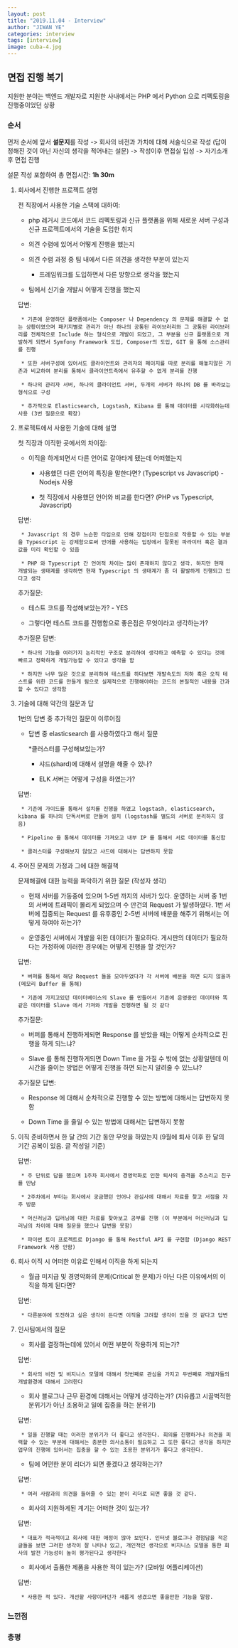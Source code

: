 ```yaml
---
layout: post
title: "2019.11.04 - Interview"
author: "JIWAN YE"
categories: interview
tags: [interview]
image: cuba-4.jpg
---
```


## 면접 진행 복기

지원한 분야는 백엔드 개발자로 지원한 사내에서는 PHP 에서 Python 으로 리펙토링을 진행중이었던 상황

### 순서

먼저 순서에 앞서 **설문지**를 작성 -> 회사의 비전과 가치에 대해 서술식으로 작성 (답이 정해진 것이 아닌 자신의 생각을 적어내는 설문) -> 작성이후 면접실 입성 -> 자기소개 후 면접 진행

설문 작성 포함하여 총 면접시간: **1h 30m**

1. 회사에서 진행한 프로젝트 설명

    전 직장에서 사용한 기술 스택에 대하여:

    * php 레거시 코드에서 코드 리펙토링과 신규 플랫폼을 위해 새로운 서버 구성과 신규 프로젝트에서의 기술을 도입한 취지

    * 의견 수렴에 있어서 어떻게 진행을 했는지

    * 의견 수렴 과정 중 팀 내에서 다른 의견을 생각한 부분이 있는지
        * 프레임워크를 도입하면서 다른 방향으로 생각을 했는지

    * 팀에서 신기술 개발시 어떻게 진행을 했는지

    답변:

        * 기존에 운영하던 플랫폼에서는 Composer 나 Dependency 의 문제를 해결할 수 없는 상황이였으며 패키지별로 관리가 아닌 하나의 공통된 라이브러리와 그 공통된 라이브러리를 전체적으로 Include 하는 형식으로 개발이 되었고, 그 부분을 신규 플랫폼으로 개발하게 되면서 Symfony Framework 도입, Composer의 도입, GIT 을 통해 소스관리를 진행

        * 또한 서버구성에 있어서도 클라이언트와 관리자의 페이지를 따로 분리를 해놓지않은 기존과 비교하여 분리를 통해서 클라이언트측에서 유추할 수 없게 분리를 진행

        * 하나의 관리자 서버, 하나의 클라이언트 서버, 두개의 서버가 하나의 DB 를 바라보는 형식으로 구성

        * 추가적으로 Elasticsearch, Logstash, Kibana 를 통해 데이터를 시각화하는데 사용 (3번 질문으로 확장)

2. 프로젝트에서 사용한 기술에 대해 설명

    첫 직장과 이직한 곳에서의 차이점:

    * 이직을 하게되면서 다른 언어로 갈아타게 됐는데 어떠했는지

        * 사용했던 다른 언어의 특징을 말한다면? (Typescript vs Javascript) - Nodejs 사용

        * 첫 직장에서 사용했던 언어와 비교를 한다면? (PHP vs Typescript, Javascript)

    답변:

        * Javascript 의 경우 느슨한 타입으로 인해 장점이자 단점으로 작용할 수 있는 부분을 Typescript 는 강제함으로써 언어를 사용하는 입장에서 잘못된 파라미터 혹은 결과값을 미리 확인할 수 있음

        * PHP 와 Typescript 간 언어적 차이는 많이 존재하지 않다고 생각. 하지만 현재 개발되는 생태계를 생각하면 현재 Typescript 의 생태계가 좀 더 활발하게 진행되고 있다고 생각

    추가질문:

    * 테스트 코드를 작성해보았는가? - YES

    * 그렇다면 테스트 코드를 진행함으로 좋은점은 무엇이라고 생각하는가?

    추가질문 답변:

        * 하나의 기능을 여러가지 논리적인 구조로 분리하여 생각하고 예측할 수 있다는 것에 빠르고 정확하게 개발가능할 수 있다고 생각을 함

        * 하지만 너무 많은 것으로 분리하여 테스트를 하다보면 개발속도의 저하 혹은 오직 테스트를 위한 코드를 만들게 됨으로 실제적으로 진행해야하는 코드의 본질적인 내용을 간과할 수 있다고 생각함

3. 기술에 대해 약간의 질문과 답

    1번의 답변 중 추가적인 질문이 이루어짐

    * 답변 중 elasticsearch 를 사용하였다고 해서 질문

        *클러스터를 구성해보았는가?

        * 샤드(shard)에 대해서 설명을 해줄 수 있나?

        * ELK 서버는 어떻게 구성을 하였는가?

    답변:

        * 기존에 가이드를 통해서 설치를 진행을 하였고 logstash, elasticsearch, kibana 를 하나의 단독서버로 만들어 설치 (logstash를 별도의 서버로 분리하지 않음)

        * Pipeline 을 통해서 데이터를 가져오고 내부 IP 를 통해서 서로 데이터를 통신함

        * 클러스터를 구성해보지 않았고 샤드에 대해서는 답변하지 못함

4. 주어진 문제의 가정과 그에 대한 해결책

    문제해결에 대한 능력을 파악하기 위한 질문 (작성자 생각)

    * 현재 서버를 가동중에 있으며 1-5번 까지의 서버가 있다. 운영하는 서버 중 1번의 서버에 트래픽이 몰리게 되었으며 수 만건의 Request 가 발생하였다. 1번 서버에 집중되는 Request 를 유후중인 2-5번 서버에 배분을 해주기 위해서는 어떻게 하여야 하는가?

    * 운영중인 서버에서 개발을 위한 데이터가 필요하다. 게시판의 데이터가 필요하다는 가정하에 이러한 경우에는 어떻게 진행을 할 것인가?

    답변:

        * 버퍼를 통해서 해당 Request 들을 모아두었다가 각 서버에 배분을 하면 되지 않을까 (메모리 Buffer 를 통해)

        * 기존에 가지고있던 데이터베이스의 Slave 를 만들어서 기존에 운영중인 데이터와 똑같은 데이터를 Slave 에서 가져와 개발을 진행하면 될 것 같다

    추가질문:

    * 버퍼를 통해서 진행하게되면 Response 를 받았을 때는 어떻게 순차적으로 진행을 하게 되느냐?

    * Slave 를 통해 진행하게되면 Down Time 을 가질 수 밖에 없는 상황일텐데 이 시간을 줄이는 방법은 어떻게 진행을 하면 되는지 알려줄 수 있느냐?

    추가질문 답변:

    * Response 에 대해서 순차적으로 진행할 수 있는 방법에 대해서는 답변하지 못함

    * Down Time 을 줄일 수 있는 방법에 대해서는 답변하지 못함

5. 이직 준비하면서 한 달 간의 기간 동안 무엇을 하였는지 (9월에 퇴사 이후 한 달의 기간 공복이 있음. 글 작성일 기준)

    답변:

        * 주 단위로 답을 했으며 1주차 회사에서 경영악화로 인한 퇴사의 충격을 추스리고 친구를 만남

        * 2주차에서 부터는 회사에서 궁금했던 언어나 관심사에 대해서 자료를 찾고 서점을 자주 방문

        * 머신러닝과 딥러닝에 대한 자료를 찾아보고 공부를 진행 (이 부분에서 머신러닝과 딥러닝의 차이에 대해 질문을 했으나 답변을 못함)

        * 파이썬 토이 프로젝트로 Django 를 통해 Restful API 를 구현함 (Django REST Framework 사용 안함)

6. 회사 이직 시 어떠한 이유로 인해서 이직을 하게 되는지

    * 월급 미지급 및 경영악화의 문제(Critical 한 문제)가 아닌 다른 이유에서의 이직을 하게 된다면?

    답변:

        * 다른분야에 도전하고 싶은 생각이 든다면 이직을 고려할 생각이 있을 것 같다고 답변

7. 인사팀에서의 질문

    * 회사를 결정하는데에 있어서 어떤 부분이 작용하게 되는가?

    답변:

        * 회사의 비전 및 비지니스 모델에 대해서 첫번째로 관심을 가지고 두번째로 개발자들의 개발환경에 대해서 고려한다

    * 회사 블로그나 근무 환경에 대해서는 어떻게 생각하는가? (자유롭고 시끌벅적한 분위기가 아닌 조용하고 일에 집중을 하는 분위기)

    답변:

        * 일을 진행할 때는 이러한 분위기가 더 좋다고 생각한다. 회의를 진행하거나 의견을 피력할 수 있는 부분에 대해서는 충분한 의사소통이 필요하고 그 또한 좋다고 생각을 하지만 업무의 진행에 있어서는 집중을 할 수 있는 조용한 분위기가 좋다고 생각한다.

    * 팀에 어떤한 분이 리더가 되면 좋겠다고 생각하는가?

    답변:

        * 여러 사람과의 의견을 들어줄 수 있는 분이 리더로 되면 좋을 것 같다.

    * 회사의 지원하게된 계기는 어떠한 것이 있는가?

    답변:

        * 대표가 적극적이고 회사에 대한 애정이 많아 보인다. 인터넷 블로그나 경험담을 적은 글들을 보면 그러한 생각이 잘 나타나 있고, 개인적인 생각으로 비지니스 모델을 통한 회사의 발전 가능성이 높이 평가된다고 생각한다

    * 회사에서 출품한 제품을 사용한 적이 있는가? (모바일 어플리케이션)

    답변:

        * 사용한 적 있다. 개선할 사항이라던가 새롭게 생겼으면 좋을만한 기능을 말함.

### 느낀점

### 총평
